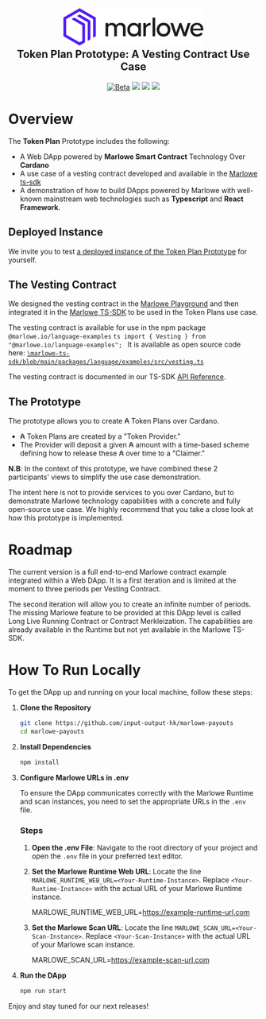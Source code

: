 <h2 align="center">
  <a href="" target="blank_">
    <img src="./doc/image/logo.svg" alt="Logo" height="75">
  </a>
  <br>
  Token Plan Prototype: A Vesting Contract Use Case  
</h2>

<div align="center">
  <a href=""><img src="https://img.shields.io/badge/stability-beta-33bbff.svg" alt="Beta"></a>
  <a href="./LICENSE"><img src="https://img.shields.io/badge/License-Apache_2.0-blue.svg"></a>
  <a href="https://discord.com/invite/cmveaxuzBn"><img src="https://img.shields.io/discord/826816523368005654?label=Chat%20on%20Discord"></a>
  <a href="https://iohk.zendesk.com/hc/en-us/requests/new"><img src="https://img.shields.io/badge/Support-orange"></a>
</div>

# Overview 

The **Token Plan** Prototype includes the following:
 - A Web DApp powered by **Marlowe Smart Contract** Technology Over **Cardano** 
 - A use case of a vesting contract developed and available in the [Marlowe ts-sdk](https://github.com/input-output-hk/marlowe-ts-sdk/)
 - A demonstration of how to build DApps powered by Marlowe with well-known mainstream web technologies such as **Typescript** and **React Framework**.

## Deployed Instance

We invite you to test [a deployed instance of the Token Plan Prototype](https://vesting-preprod.prod.scdev.aws.iohkdev.io/) for yourself. 

## The Vesting Contract

We designed the vesting contract in the <a href="https://play.marlowe.iohk.io">Marlowe Playground</a> and then integrated it in the [Marlowe TS-SDK](https://github.com/input-output-hk/marlowe-ts-sdk) to be used in the Token Plans use case. 

The vesting contract is available for use in the npm package `@marlowe.io/language-examples`
    ```ts
    import { Vesting } from "@marlowe.io/language-examples";
    ```
It is available as open source code here: [`\marlowe-ts-sdk/blob/main/packages/language/examples/src/vesting.ts`](https://github.com/input-output-hk/marlowe-ts-sdk/blob/main/packages/language/examples/src/vesting.ts)

The vesting contract is documented in our TS-SDK [API Reference](https://input-output-hk.github.io/marlowe-ts-sdk/modules/_marlowe_io_language_examples.vesting.html).

## The Prototype 

The prototype allows you to create ₳ Token Plans over Cardano. 
- ₳ Token Plans are created by a "Token Provider." 
- The Provider will deposit a given ₳ amount with a time-based scheme defining how to release these ₳ over time to a "Claimer." 

**N.B**: In the context of this prototype, we have combined these 2 participants' views to simplify the use case demonstration.

The intent here is not to provide services to you over Cardano, but to demonstrate Marlowe technology capabilities with a concrete and fully open-source use case. We highly recommend that you take a close look at how this prototype is implemented.

# Roadmap
The current version is a full end-to-end Marlowe contract example integrated within a Web DApp. It is a first iteration and is limited at the moment to three periods per Vesting Contract.

The second iteration will allow you to create an infinite number of periods. The missing Marlowe feature to be provided at this DApp level is called Long Live Running Contract or Contract Merkleization. The capabilities are already available in the Runtime but not yet available in the Marlowe TS-SDK.

# How To Run Locally 

To get the DApp up and running on your local machine, follow these steps:

1. **Clone the Repository**
   ```bash
   git clone https://github.com/input-output-hk/marlowe-payouts
   cd marlowe-payouts

2. **Install Dependencies**
   ```bash
   npm install

4. **Configure Marlowe URLs in .env**

   To ensure the DApp communicates correctly with the Marlowe Runtime and scan instances, you need to set the appropriate URLs in the `.env` file.

   ### Steps

   1. **Open the .env File**:
      Navigate to the root directory of your project and open the `.env` file in your preferred text editor.

   2. **Set the Marlowe Runtime Web URL**:
      Locate the line `MARLOWE_RUNTIME_WEB_URL=<Your-Runtime-Instance>`. Replace `<Your-Runtime-Instance>` with the actual URL of your Marlowe Runtime instance.

      MARLOWE_RUNTIME_WEB_URL=https://example-runtime-url.com

   3. **Set the Marlowe Scan URL**:
      Locate the line `MARLOWE_SCAN_URL=<Your-Scan-Instance>`. Replace `<Your-Scan-Instance>` with the actual URL of your Marlowe scan instance.

      MARLOWE_SCAN_URL=https://example-scan-url.com

3. **Run the DApp**
   ```bash
   npm run start

Enjoy and stay tuned for our next releases!
